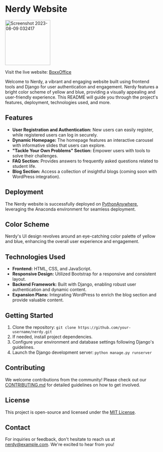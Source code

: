 # Nerdy Website


<img width="147" alt="Screenshot 2023-08-09 032417" src="https://github.com/KumarAbhay98/nerdytech/assets/92244303/c2168399-c460-47d4-8ea7-e515e187cc79">


Visit the live website: [BoxxOffice](https://boxxoffice.netlify.app/)

Welcome to Nerdy, a vibrant and engaging website built using frontend tools and Django for user authentication and engagement. Nerdy features a bright color scheme of yellow and blue, providing a visually appealing and user-friendly experience. This README will guide you through the project's features, deployment, technologies used, and more.

## Features

- **User Registration and Authentication:** New users can easily register, while registered users can log in securely.
- **Dynamic Homepage:** The homepage features an interactive carousel with informative slides that users can explore.
- **"Tackle Your Own Problems" Section:** Empower users with tools to solve their challenges.
- **FAQ Section:** Provides answers to frequently asked questions related to student life.
- **Blog Section:** Access a collection of insightful blogs (coming soon with WordPress integration).

## Deployment

The Nerdy website is successfully deployed on [PythonAnywhere](https://www.pythonanywhere.com/), leveraging the Anaconda environment for seamless deployment.

## Color Scheme

Nerdy's UI design revolves around an eye-catching color palette of yellow and blue, enhancing the overall user experience and engagement.

## Technologies Used

- **Frontend:** HTML, CSS, and JavaScript.
- **Responsive Design:** Utilized Bootstrap for a responsive and consistent layout.
- **Backend Framework:** Built with Django, enabling robust user authentication and dynamic content.
- **Expansion Plans:** Integrating WordPress to enrich the blog section and provide valuable content.

## Getting Started

1. Clone the repository: `git clone https://github.com/your-username/nerdy.git`
2. If needed, install project dependencies.
3. Configure your environment and database settings following Django's guidelines.
4. Launch the Django development server: `python manage.py runserver`

## Contributing

We welcome contributions from the community! Please check out our [CONTRIBUTING.md](CONTRIBUTING.md) for detailed guidelines on how to get involved.

## License

This project is open-source and licensed under the [MIT License](LICENSE).

## Contact

For inquiries or feedback, don't hesitate to reach us at nerdy@example.com. We're excited to hear from you!

